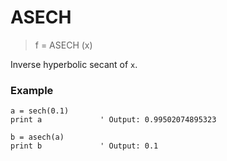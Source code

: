 # ASECH

> f = ASECH (x)

Inverse hyperbolic secant of `x`.

### Example

```
a = sech(0.1)
print a             ' Output: 0.99502074895323

b = asech(a)
print b             ' Output: 0.1
```

